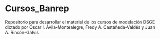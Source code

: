 # Cursos_Banrep
Repositorio para desarrollar el material de los cursos de modelación DSGE dictado por Óscar I. Ávila-Montealegre, Fredy A. Castañeda-Valdés y Juan A. Rincón-Galvis
